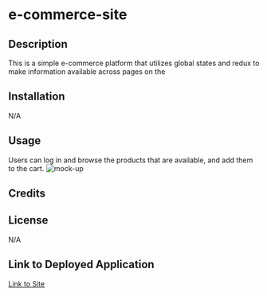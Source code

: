 # e-commerce-site

## Description
This is a simple e-commerce platform that utilizes global states and redux to make information available across pages on the
## Installation
N/A
## Usage
Users can log in and browse the products that are available, and add them to the cart.
![mock-up](mock-up.png)
## Credits

## License
N/A

## Link to Deployed Application
[Link to Site]()